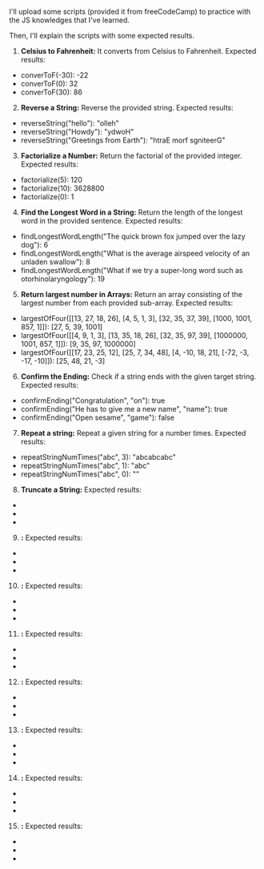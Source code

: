 I'll upload some scripts (provided it from freeCodeCamp) to practice with the JS knowledges that I've learned.

Then, I'll explain the scripts with some expected results.

1. **Celsius to Fahrenheit:**
It converts from Celsius to Fahrenheit. Expected results:
- converToF(-30): -22
- converToF(0): 32
- converToF(30): 86

2. **Reverse a String:**
Reverse the provided string. Expected results:
- reverseString("hello"): "olleh"
- reverseString("Howdy"): "ydwoH"
- reverseString("Greetings from Earth"): "htraE morf sgniteerG"

3. **Factorialize a Number:**
Return the factorial of the provided integer. Expected results:
- factorialize(5): 120
- factorialize(10): 3628800
- factorialize(0): 1

4. **Find the Longest Word in a String:**
Return the length of the longest word in the provided sentence. Expected results:
- findLongestWordLength("The quick brown fox jumped over the lazy dog"): 6
- findLongestWordLength("What is the average airspeed velocity of an unladen swallow"): 8
- findLongestWordLength("What if we try a super-long word such as otorhinolaryngology"): 19

5. **Return largest number in Arrays:**
Return an array consisting of the largest number from each provided sub-array. Expected results:
- largestOfFour([[13, 27, 18, 26], [4, 5, 1, 3], [32, 35, 37, 39], [1000, 1001, 857, 1]]): [27, 5, 39, 1001]
- largestOfFour([[4, 9, 1, 3], [13, 35, 18, 26], [32, 35, 97, 39], [1000000, 1001, 857, 1]]): [9, 35, 97, 1000000]
- largestOfFour([[17, 23, 25, 12], [25, 7, 34, 48], [4, -10, 18, 21], [-72, -3, -17, -10]]): [25, 48, 21, -3]

6. **Confirm the Ending:**
Check if a string ends with the given target string. Expected results:
- confirmEnding("Congratulation", "on"): true
- confirmEnding("He has to give me a new name", "name"): true
- confirmEnding("Open sesame", "game"): false

7. **Repeat a string:**
Repeat a given string for a number times. Expected results:
- repeatStringNumTimes("abc", 3): "abcabcabc"
- repeatStringNumTimes("abc", 1): "abc"
- repeatStringNumTimes("abc", 0): ""

8. **Truncate a String:**
Expected results:
- 
- 
- 

9. **:**
Expected results:
- 
- 
- 

10. **:**
Expected results:
- 
- 
- 

11. **:**
Expected results:
- 
- 
- 

12. **:**
Expected results:
- 
- 
- 

13. **:**
Expected results:
- 
- 
- 

14. **:**
Expected results:
- 
- 
- 

15. **:**
Expected results:
- 
- 
- 
